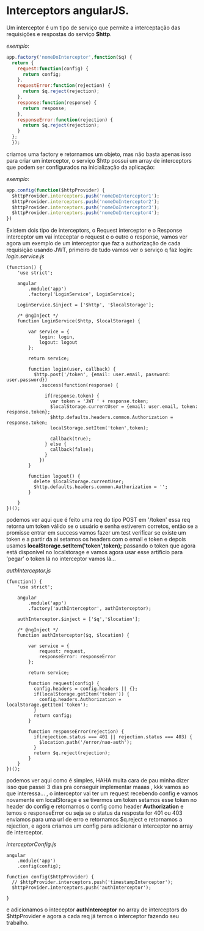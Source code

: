 # Interceptors angularJS.

Um interceptor é um tipo de serviço que permite a interceptação das requisições e respostas do serviço <b>$http</b>.

<i>exemplo</i>:
````js
app.factory('nomeDoInterceptor',function($q) {
  return {
    request:function(config) {
      return config;
    },
    requestError:function(rejection) {
      return $q.reject(rejection);
    },
    response:function(response) {
      return response;
    },
    responseError:function(rejection) {
      return $q.reject(rejection);
    }
  };
  });
````

criamos uma factory e retornamos um objeto, mas não basta apenas isso para criar um interceptor, o serviço $http possui um array de interceptors que podem ser configurados na inicialização da aplicação:

<i>exemplo</i>:
````js
app.config(function($httpProvider) {
  $httpProvider.interceptors.push('nomeDoInterceptor1');
  $httpProvider.interceptors.push('nomeDoInterceptor2');
  $httpProvider.interceptors.push('nomeDoInterceptor3');
  $httpProvider.interceptors.push('nomeDoInterceptor4');
})
````

Existem dois tipo de interceptors, o Request interceptor e o Response interceptor um vai inteceptar o request e o outro o response, vamos ver agora um exemplo de um interceptor que faz a authorização de cada requisição usando JWT, primeiro de tudo vamos ver o serviço q faz login:
<i>login.service.js</i>
````
(function() {
    'use strict';

    angular
        .module('app')
        .factory('LoginService', LoginService);

    LoginService.$inject = ['$http', '$localStorage'];

    /* @ngInject */
    function LoginService($http, $localStorage) {

        var service = {
            login: login,
            logout: logout
        };

        return service;

        function login(user, callback) {
          $http.post('/token', {email: user.email, password: user.password})
            .success(function(response) {

              if(response.token) {
                var token = 'JWT ' + response.token;
                $localStorage.currentUser = {email: user.email, token: response.token};
                $http.defaults.headers.common.Authorization =  response.token;
                localStorage.setItem('token',token);

                callback(true);
              } else {
                callback(false);
              }
            })
        }

        function logout() {
          delete $localStorage.currentUser;
          $http.defaults.headers.common.Authorization = '';
        }

    }
})();
````
podemos ver aqui que é feito uma req do tipo POST em '/token' essa req retorna um token válido se o usuário e senha estiverem corretos, então se a promisse entrar em success vamos fazer um test verificar se existe um token e a partir da ai setamos os headers com o email e token e depois usamos <b>localStorage.setItem('token',token);</b> passando o token que agora está disponível no localstorage e vamos agora usar esse artificio para 'pegar' o token lá no interceptor vamos lá...

<i>authInterceptor.js</i>
````
(function() {
    'use strict';

    angular
        .module('app')
        .factory('authInterceptor', authInterceptor);

    authInterceptor.$inject = ['$q','$location'];

    /* @ngInject */
    function authInterceptor($q, $location) {

        var service = {
            request: request,
            responseError: responseError
        };

        return service;

        function request(config) {
          config.headers = config.headers || {};
          if(localStorage.getItem('token')) {
            config.headers.Authorization = localStorage.getItem('token');
          }
          return config;
        }

        function responseError(rejection) {
          if(rejection.status === 401 || rejection.status === 403) {
            $location.path('/error/nao-auth');
          }
          return $q.reject(rejection);
        }
    }
})();
````
podemos ver aqui como é simples, HAHA muita cara de pau minha dizer isso que passei 3 dias pra conseguir implementar maaas , kkk vamos ao que interessa... , o interceptor vai ter um request recebendo config e vamos novamente em localStorage e se tivermos um token setamos esse token no header do config e retornamos o config como header <b>Authorization</b> e temos o responseError ou seja se o status da resposta for 401 ou 403 enviamos para uma url de erro e retornamos $q.reject e retornamos a rejection, e agora criamos um config para adicionar o interceptor no array de interceptor.

<i>interceptorConfig.js</i>
````
angular
    .module('app')
    .config(config);

function config($httpProvider) {
  // $httpProvider.interceptors.push('timestampInterceptor');
  $httpProvider.interceptors.push('authInterceptor');

}
````
e adicionamos o inteceptor <b>authInterceptor</b> no array de interceptors do $httpProvider e agora a cada req já temos o interceptor fazendo seu trabalho.
